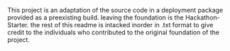 This project is an adaptation of the source code in a deployment package provided as a preexisting build. leaving the foundation is the Hackathon-Starter. the rest of this readme is intacked inorder in .txt format to give credit to the individuals who contributed to the original foundation of the project.
